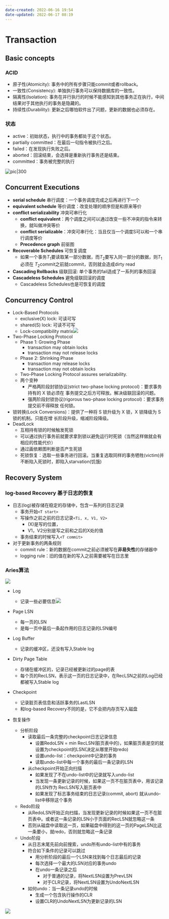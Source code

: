 ```yaml
---
date-created: 2022-06-16 19:54
date-updated: 2022-06-17 08:19
---
```



# Transaction

## Basic concepts

### ACID

- 原子性(Atomicity): 事务中的所有步骤只能commit或者rollback。
- 一致性(Consistency): 单独执行事务可以保持数据库的一致性。
- 隔离性(Isolation): 事务在并行执行的时候不能感知到其他事务正在执行，中间结果对于其他执行的事务是隐藏的。
- 持续性(Durability): 更新之后哪怕软件出了问题，更新的数据也必须存在。

### 状态

- active：初始状态，执行中的事务都处于这个状态。
- partially committed：在最后一句指令被执行之后。
- failed：在发现执行失败之后。
- aborted：回滚结束，会选择是重新执行事务还是结束。
- committed：事务被完整的执行

![pic|300](https://zerokei-imgurl.oss-cn-hangzhou.aliyuncs.com/img/20220616200220.png)

## Concurrent Executions

- **serial schedule** 串行调度：一个事务调度完成之后再进行下一个
- **equivalent schedule** 等价调度：改变处理的顺序但是和原来等价
- **conflict serializability** 冲突可串行化
	- **conflict equivalent**：两个调度之间可以通过改变一些不冲突的指令来转换，就叫做冲突等价
	- **conflict serializable**：冲突可串行化：当且仅当一个调度S可以和一个串行调度等价
	- **Precedence graph** 前驱图
- **Recoverable Schedules** 可恢复调度
	- 如果一个事务$T_1$要读取某一部分数据，而$T_2$要写入同一部分的数据，则$T_1$必须在 $T_2$commit之前就commit，否则就会造成dirty read
- **Cascading Rollbacks** 级联回滚: 单个事务的fail造成了一系列的事务回滚
- **Cascadeless Schedules** 避免级联回滚的调度
	- Cascadeless Schedules也是可恢复的调度

## Concurrency Control

- Lock-Based Protocols
	- exclusive(X) lock: 可读可写
	- shared(S) lock: 可读不可写
	- Lock-compatibility matrix![](https://zerokei-imgurl.oss-cn-hangzhou.aliyuncs.com/img/20220616215733.png)
- Two-Phase Locking Protocol
	- Phase 1: Growing Phase
		- transaction may obtain locks
		- transaction may not release locks
	- Phase 2: Shrinking Phase
		- transaction may release locks
		- transaction may not obtain locks
	- Two-Phase Locking Protocol assures serializability.
	- 两个变种
		- 严格两阶段封锁协议(strict two-phase locking protocol)：要求事务持有的 X 锁必须在 事务提交之后方可释放。解决级联回滚的问题。
		- 强两阶段封锁协议(rigorous two-phase locking protocol)：要求事务提交前不得释放 任何锁。
- 锁转换(Lock Conversions)：提供了一种将 S 锁升级为 X 锁，X 锁降级为 S 锁的机制。只能在增 长阶段升级，缩减阶段降级。
- DeadLock
	- 互相持有锁的时候触发死锁
	- 可以通过执行事务前就要求拿到锁以避免运行时死锁（当然这样做就会有相应的性能代价）
	- 通过画依赖图判断是否产生死锁
	- 死锁恢复：选取一些事务进行回滚。当重复选取同样的事务牺牲(victim)并不断陷入死锁时，即陷入starvation(饥饿)

## Recovery System

### log-based Recovery 基于日志的恢复

- 日志(log)被存储在稳定的存储中，包含一系列的日志记录
	- 事务开始`<T start>`
	- 写操作之前之前的日志记录`<Ti, x, V1, V2>`
		- (X)是写的位置，
		- V1，V2分别是写之前和之后的X处的值
	- 事务结束的时候写入`<T commit>`
- 对于更新事务的两条规则
	- commit rule：新的数据在commit之前必须被写在**非易失性**的存储器中
	- logging rule：旧的值在新的写入之前需要被写在日志里

### Aries算法

![](https://zerokei-imgurl.oss-cn-hangzhou.aliyuncs.com/img/20220617080817.png)

- Log
	- 记录一些必要信息![](https://zerokei-imgurl.oss-cn-hangzhou.aliyuncs.com/img/20220617081431.png)

- Page LSN
	- 每一页的LSN
	- 是每一页中最后一条起作用的日志记录的LSN编号

- Log Buffer
	- 记录的缓冲区，还没有写入Stable log

- Dirty Page Table
	- 存储在缓冲区的，记录已经被更新过的page的表
	- 每个页的RecLSN，表示这一页的日志记录中，在RecLSN之前的Log已经都被写入Stable log

- Checkpoint
	- 记录脏页表信息和活跃事务的LastLSN
	- 和log-based Recovery不同的是，它不会把内存页写入磁盘

- 恢复操作
	- 分析阶段
		- 读取最后一条完整的checkpoint日志记录信息
			- 设置RedoLSN = min RecLSN(脏页表中的)，如果脏页表是空的就设置为checkpoint的LSN(决定从哪里开始redo)
			- 设置undo-list：checkpoint中记录的事务
			- 读取undo-list中每一个事务的最后一条记录的LSN
		- 从checkpoint开始正向扫描
			- 如果发现了不在undo-list中的记录就写入undo-list
			- 当发现一条更新记录的时候，如果这一页不在脏页表中，用该记录的LSN作为 RecLSN写入脏页表中
			- 如果发现了标志事务结束的日志记录(commit, abort) 就从undo-list中移除这个事务
	- Redo阶段
		- 从RedoLSN开始正向扫描，当发现更新记录的时候如果这一页不在脏页表中。或者这一条记录的LSN小于页面的RecLSN就忽略这一条
		- 否则从磁盘中读取这一页，如果磁盘中得到的这一页的PageLSN比这一条要小，就redo，否则就忽略这一条记录
	- Undo阶段
		- 从日志末尾先前向前搜索，undo所有undo-list中有的事务
		- 符合如下条件的记录可以跳过
			- 用分析阶段的最后一个LSN来找到每个日志最后的记录
			- 每次选择一个最大的LSN对应的事务undo
			- 在undo一条记录之后
				- 对于普通的记录，将NextLSN设置为PrevLSN
				- 对于CLR记录，将NextLSN设置为UndoNextLSN
        - 如何undo：当一条记录undo的时候
            - 生成一个包含执行操作的CLR
            - 设置CLR的UndoNextLSN为更新记录的LSN

![](https://zerokei-imgurl.oss-cn-hangzhou.aliyuncs.com/img/20220617080800.png)
